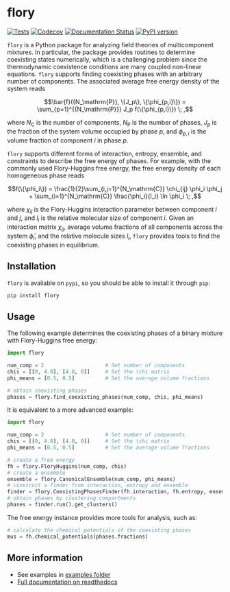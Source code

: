 # flory

[![Tests](https://github.com/qiangyicheng/flory/actions/workflows/python-package.yml/badge.svg)](https://github.com/qiangyicheng/flory/actions/workflows/python-package.yml)
[![Codecov](https://codecov.io/github/qiangyicheng/flory/graph/badge.svg?token=YF3K9ST8XQ)](https://codecov.io/github/qiangyicheng/flory)
[![Documentation Status](https://readthedocs.org/projects/flory/badge/?version=latest)](https://flory.readthedocs.io/en/latest/?badge=latest)
[![PyPI version](https://badge.fury.io/py/flory.svg)](https://badge.fury.io/py/flory)

`flory` is a Python package for analyzing field theories of multicomponent mixtures.
In particular, the package provides routines to determine coexisting states numerically, which is a challenging problem since the thermodynamic coexistence conditions are many coupled non-linear equations.
`flory` supports finding coexisting phases with an arbitrary number of components.
The associated average free energy density of the system reads

$$\bar{f}({N_\mathrm{P}}, \{J_p\}, \{\phi_{p,i}\}) = \sum_{p=1}^{{N_\mathrm{P}}} J_p f(\{\phi_{p,i}\}) \; ,$$

where $N_\mathrm{C}$ is the number of components, $N_\mathrm{P}$ is the number of phases, $J_p$ is the fraction of the system volume occupied by phase $p$, and $\phi_{p,i}$ is the volume fraction of component $i$ in phase $p$.

`flory` supports different forms of interaction, entropy, ensemble, and constraints to describe the free energy of phases.
For example, with the commonly used Flory-Huggins free energy, the free energy density of each homogeneous phase reads

$$f(\{\phi_i\}) = \frac{1}{2}\sum_{i,j=1}^{N_\mathrm{C}} \chi_{ij} \phi_i \phi_j + \sum_{i=1}^{N_\mathrm{C}} \frac{\phi_i}{l_i} \ln \phi_i \; ,$$

where $\chi_{ij}$ is the Flory-Huggins interaction parameter between component $i$ and $j$, and $l_i$ is the relative molecular size of component $i$.
Given an interaction matrix $\chi_{ij}$, average volume fractions of all components across the system $\bar{\phi}_i$, and the relative molecule sizes $l_i$, `flory` provides tools to find the coexisting phases in equilibrium.

Installation
------------
`flory` is available on `pypi`, so you should be able to install it through `pip`:

```bash
pip install flory
```

Usage
-----
The following example determines the coexisting phases of a binary mixture with Flory-Huggins free energy:

```python
import flory

num_comp = 2                    # Set number of components
chis = [[0, 4.0], [4.0, 0]]     # Set the \chi matrix
phi_means = [0.5, 0.5]          # Set the average volume fractions

# obtain coexisting phases
phases = flory.find_coexisting_phases(num_comp, chis, phi_means)
```

It is equivalent to a more advanced example:

```python
import flory

num_comp = 2                    # Set number of components
chis = [[0, 4.0], [4.0, 0]]     # Set the \chi matrix
phi_means = [0.5, 0.5]          # Set the average volume fractions

# create a free energy
fh = flory.FloryHuggins(num_comp, chis)
# create a ensemble
ensemble = flory.CanonicalEnsemble(num_comp, phi_means)
# construct a finder from interaction, entropy and ensemble
finder = flory.CoexistingPhasesFinder(fh.interaction, fh.entropy, ensemble)
# obtain phases by clustering compartments 
phases = finder.run().get_clusters()
```

The free energy instance provides more tools for analysis, such as:
```python
# calculate the chemical potentials of the coexisting phases
mus = fh.chemical_potentials(phases.fractions)
```

More information
----------------
* See examples in [examples folder](https://github.com/qiangyicheng/flory/tree/main/examples)
* [Full documentation on readthedocs](https://flory.readthedocs.io/)
